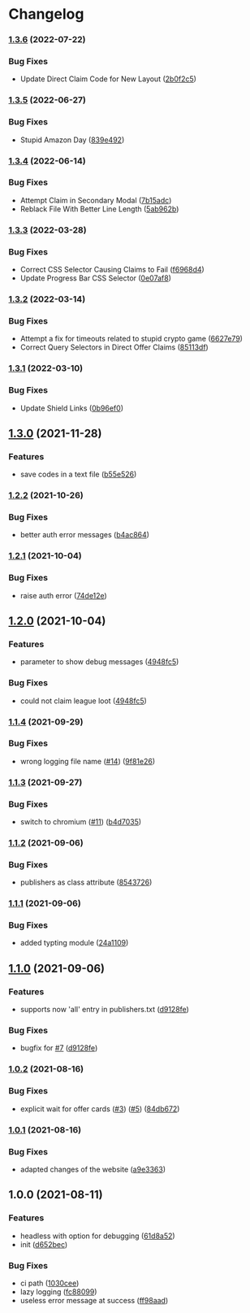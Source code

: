 # Changelog

### [1.3.6](https://www.github.com/srhinos/primelooter/compare/v1.3.5...v1.3.6) (2022-07-22)


### Bug Fixes

* Update Direct Claim Code for New Layout ([2b0f2c5](https://www.github.com/srhinos/primelooter/commit/2b0f2c577163c5202a82ee9ca159bb1b0a1a15b6))

### [1.3.5](https://www.github.com/srhinos/primelooter/compare/v1.3.4...v1.3.5) (2022-06-27)


### Bug Fixes

* Stupid Amazon Day ([839e492](https://www.github.com/srhinos/primelooter/commit/839e492c8e9c9cf56d1d4d97443f9227df729d44))

### [1.3.4](https://www.github.com/srhinos/primelooter/compare/v1.3.3...v1.3.4) (2022-06-14)


### Bug Fixes

* Attempt Claim in Secondary Modal ([7b15adc](https://www.github.com/srhinos/primelooter/commit/7b15adc814fb6025847017a15fa5c136cfe7dcf9))
* Reblack File With Better Line Length ([5ab962b](https://www.github.com/srhinos/primelooter/commit/5ab962bf8966bb1f85c1fdc0af4254eadedb9ce0))

### [1.3.3](https://www.github.com/srhinos/primelooter/compare/v1.3.2...v1.3.3) (2022-03-28)


### Bug Fixes

* Correct CSS Selector Causing Claims to Fail ([f6968d4](https://www.github.com/srhinos/primelooter/commit/f6968d4c87bc010dac7f0b9d76cb7618ffe2c202))
* Update Progress Bar CSS Selector ([0e07af8](https://www.github.com/srhinos/primelooter/commit/0e07af86cf90578889c05f5af881b9c886b0fc63))

### [1.3.2](https://www.github.com/srhinos/primelooter/compare/v1.3.1...v1.3.2) (2022-03-14)


### Bug Fixes

* Attempt a fix for timeouts related to stupid crypto game ([6627e79](https://www.github.com/srhinos/primelooter/commit/6627e79d1ae7c736656dfbf2016a262bd3f142ab))
* Correct Query Selectors in Direct Offer Claims ([85113df](https://www.github.com/srhinos/primelooter/commit/85113df57ee5e7a18e7ca03fdf0ab9166e0730ad))

### [1.3.1](https://www.github.com/srhinos/primelooter/compare/v1.3.0...v1.3.1) (2022-03-10)


### Bug Fixes

* Update Shield Links ([0b96ef0](https://www.github.com/srhinos/primelooter/commit/0b96ef0f0e9002d72a75626aba6bd993cadab2f3))

## [1.3.0](https://www.github.com/sibalzer/primelooter/compare/v1.2.2...v1.3.0) (2021-11-28)


### Features

* save codes in a text file ([b55e526](https://www.github.com/sibalzer/primelooter/commit/b55e5268d5284bddf9ab7d549a1daad165adefa6))

### [1.2.2](https://www.github.com/sibalzer/primelooter/compare/v1.2.1...v1.2.2) (2021-10-26)


### Bug Fixes

* better auth error messages ([b4ac864](https://www.github.com/sibalzer/primelooter/commit/b4ac864846399af99c021bc30f650e8099490763))

### [1.2.1](https://www.github.com/sibalzer/primelooter/compare/v1.2.0...v1.2.1) (2021-10-04)


### Bug Fixes

* raise auth error ([74de12e](https://www.github.com/sibalzer/primelooter/commit/74de12eb1ae82519b189cf4377abf38a58a25234))

## [1.2.0](https://www.github.com/sibalzer/primelooter/compare/v1.1.4...v1.2.0) (2021-10-04)


### Features

* parameter to show debug messages ([4948fc5](https://www.github.com/sibalzer/primelooter/commit/4948fc513553553985a3503055d0c93b5b68a421))


### Bug Fixes

* could not claim league loot ([4948fc5](https://www.github.com/sibalzer/primelooter/commit/4948fc513553553985a3503055d0c93b5b68a421))

### [1.1.4](https://www.github.com/sibalzer/primelooter/compare/v1.1.3...v1.1.4) (2021-09-29)


### Bug Fixes

* wrong logging file name ([#14](https://www.github.com/sibalzer/primelooter/issues/14)) ([9f81e26](https://www.github.com/sibalzer/primelooter/commit/9f81e260098049fec3d35380200deda4a30f5d10))

### [1.1.3](https://www.github.com/sibalzer/primelooter/compare/v1.1.2...v1.1.3) (2021-09-27)


### Bug Fixes

* switch to chromium ([#11](https://www.github.com/sibalzer/primelooter/issues/11)) ([b4d7035](https://www.github.com/sibalzer/primelooter/commit/b4d70355e86099c9f217e410e0ba81361a6c2ffa))

### [1.1.2](https://www.github.com/sibalzer/primelooter/compare/v1.1.1...v1.1.2) (2021-09-06)


### Bug Fixes

* publishers as class attribute ([8543726](https://www.github.com/sibalzer/primelooter/commit/8543726cff182d7009c435e0b8100cc1040a0872))

### [1.1.1](https://www.github.com/sibalzer/primelooter/compare/v1.1.0...v1.1.1) (2021-09-06)


### Bug Fixes

* added typting module ([24a1109](https://www.github.com/sibalzer/primelooter/commit/24a1109f0dcea38a9d581c08653ff3f2b7d88ce5))

## [1.1.0](https://www.github.com/sibalzer/primelooter/compare/v1.0.2...v1.1.0) (2021-09-06)


### Features

* supports now 'all' entry in publishers.txt ([d9128fe](https://www.github.com/sibalzer/primelooter/commit/d9128fee9f24eadacd56b0db8ddd71eef8c92235))


### Bug Fixes

* bugfix for [#7](https://www.github.com/sibalzer/primelooter/issues/7) ([d9128fe](https://www.github.com/sibalzer/primelooter/commit/d9128fee9f24eadacd56b0db8ddd71eef8c92235))

### [1.0.2](https://www.github.com/sibalzer/primelooter/compare/v1.0.1...v1.0.2) (2021-08-16)


### Bug Fixes

* explicit wait for offer cards ([#3](https://www.github.com/sibalzer/primelooter/issues/3)) ([#5](https://www.github.com/sibalzer/primelooter/issues/5)) ([84db672](https://www.github.com/sibalzer/primelooter/commit/84db672673c7d9603c84a0e0feac446eb8340ab0))

### [1.0.1](https://www.github.com/sibalzer/primelooter/compare/v1.0.0...v1.0.1) (2021-08-16)


### Bug Fixes

* adapted changes of the website ([a9e3363](https://www.github.com/sibalzer/primelooter/commit/a9e3363a6e139e9b22540770534df13bf4351001))

## 1.0.0 (2021-08-11)


### Features

* headless with option for debugging ([61d8a52](https://www.github.com/sibalzer/primelooter/commit/61d8a520d69634b0daac6593b375ae6e141ceb7b))
* init ([d652bec](https://www.github.com/sibalzer/primelooter/commit/d652becf51fe7a7128de91c27259a12e0f6b9db2))


### Bug Fixes

* ci path ([1030cee](https://www.github.com/sibalzer/primelooter/commit/1030cee614aa7115cfdb9491fa65ad229df892b5))
* lazy logging ([fc88099](https://www.github.com/sibalzer/primelooter/commit/fc88099966d8e6a6a58eb3422ba4181f8c11a0ff))
* useless error message at success ([ff98aad](https://www.github.com/sibalzer/primelooter/commit/ff98aad08ac90f4bb50524e9565c5f9a52b89f00))
